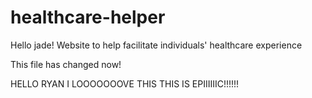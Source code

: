 # healthcare-helper

Hello jade!
Website to help facilitate individuals' healthcare experience

This file has changed now!

HELLO RYAN
I LOOOOOOOVE THIS THIS IS EPIIIIIIC!!!!!!